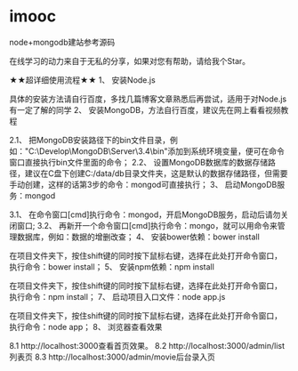 # imooc
node+mongodb建站参考源码

在线学习的动力来自于无私的分享，如果对您有帮助，请给我个Star。

★★超详细使用流程★★
1、 安装Node.js

具体的安装方法请自行百度，多找几篇博客文章熟悉后再尝试，适用于对Node.js有一定了解的同学
2、 安装MongoDB，方法自行百度，建议先在网上看看视频教程

2.1、 把MongoDB安装路径下的bin文件目录，例如："C:\Develop\MongoDB\Server\3.4\bin"添加到系统环境变量，便可在命令窗口直接执行bin文件里面的命令；
2.2、 设置MongoDB数据库的数据存储路径，建议在C盘下创建C:/data/db目录文件夹，这是默认的数据存储路径，但需要手动创建，这样的话第3步的命令：mongod可直接执行；
3、 启动MongoDB服务：mongod

3.1、 在命令窗口[cmd]执行命令：mongod，开启MongoDB服务，启动后请勿关闭窗口;
3.2、 再新开一个命令窗口[cmd]执行命令：mongo，就可以用命令来管理数据库，例如：数据的增删改查；
4、 安装bower依赖：bower install

在项目文件夹下，按住shift键的同时按下鼠标右键，选择在此处打开命令窗口，执行命令：bower install；
5、 安装npm依赖：npm install

在项目文件夹下，按住shift键的同时按下鼠标右键，选择在此处打开命令窗口，执行命令：npm install；
7、 启动项目入口文件：node app.js

在项目文件夹下，按住shift键的同时按下鼠标右键，选择在此处打开命令窗口，执行命令：node app；
8、 浏览器查看效果

8.1 http://localhost:3000查看首页效果。
8.2 http://localhost:3000/admin/list列表页
8.3 http://localhost:3000/admin/movie后台录入页
